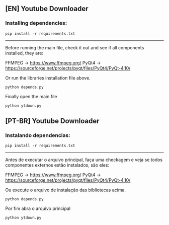 [EN] Youtube Downloader
---------------------------
### Installing dependencies:

```pip install -r requirements.txt```

---------------------------

Before running the main file, check it out and see if all components
installed, they are:

FFMPEG -> https://www.ffmpeg.org/
PyQt4 -> https://sourceforge.net/projects/pyqt/files/PyQt4/PyQt-4.10/

Or run the libraries installation file above.

```python depends.py```

Finally open the main file

```python ytdown.py```

[PT-BR] Youtube Downloader
---------------------------
### Instalando dependencias:

```pip install -r requirements.txt```

---------------------------

Antes de executar o arquivo principal, faça uma checkagem e veja se todos componentes
externos estão instalados, são eles:

FFMPEG -> https://www.ffmpeg.org/
PyQt4 -> https://sourceforge.net/projects/pyqt/files/PyQt4/PyQt-4.10/

Ou execute o arquivo de instalação das bibliotecas acima.

```python depends.py```

Por fim abra o arquivo principal

```python ytdown.py```
